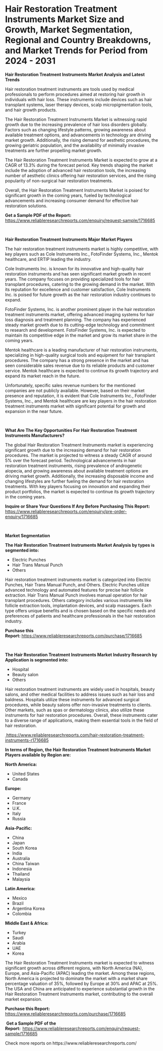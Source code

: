 <p><h1>Hair Restoration Treatment Instruments Market Size and Growth, Market Segmentation, Regional and Country Breakdowns, and Market Trends for Period from 2024 -  2031</h1></p><p><strong>Hair Restoration Treatment Instruments Market Analysis and Latest Trends</strong></p>
<p><p>Hair restoration treatment instruments are tools used by medical professionals to perform procedures aimed at restoring hair growth in individuals with hair loss. These instruments include devices such as hair transplant systems, laser therapy devices, scalp micropigmentation tools, and hair growth products.</p><p>The Hair Restoration Treatment Instruments Market is witnessing rapid growth due to the increasing prevalence of hair loss disorders globally. Factors such as changing lifestyle patterns, growing awareness about available treatment options, and advancements in technology are driving market growth. Additionally, the rising demand for aesthetic procedures, the growing geriatric population, and the availability of minimally invasive treatments are further propelling market growth.</p><p>The Hair Restoration Treatment Instruments Market is expected to grow at a CAGR of 13.3% during the forecast period. Key trends shaping the market include the adoption of advanced hair restoration tools, the increasing number of aesthetic clinics offering hair restoration services, and the rising popularity of non-surgical hair restoration treatments.</p><p>Overall, the Hair Restoration Treatment Instruments Market is poised for significant growth in the coming years, fueled by technological advancements and increasing consumer demand for effective hair restoration solutions.</p></p>
<p><strong>Get a Sample PDF of the Report:&nbsp;</strong> <a href="https://www.reliableresearchreports.com/enquiry/request-sample/1716685">https://www.reliableresearchreports.com/enquiry/request-sample/1716685</a></p>
<p>&nbsp;</p>
<p><strong>Hair Restoration Treatment Instruments Major Market Players</strong></p>
<p><p>The hair restoration treatment instruments market is highly competitive, with key players such as Cole Instruments Inc., FotoFinder Systems, Inc., Mentok healthcare, and ERTIP leading the industry. </p><p>Cole Instruments Inc. is known for its innovative and high-quality hair restoration instruments and has seen significant market growth in recent years. The company focuses on providing specialized tools for hair transplant procedures, catering to the growing demand in the market. With its reputation for excellence and customer satisfaction, Cole Instruments Inc. is poised for future growth as the hair restoration industry continues to expand.</p><p>FotoFinder Systems, Inc. is another prominent player in the hair restoration treatment instruments market, offering advanced imaging systems for hair loss diagnosis and treatment planning. The company has experienced steady market growth due to its cutting-edge technology and commitment to research and development. FotoFinder Systems, Inc. is expected to maintain its competitive edge in the market and grow its market share in the coming years.</p><p>Mentok healthcare is a leading manufacturer of hair restoration instruments, specializing in high-quality surgical tools and equipment for hair transplant procedures. The company has a strong presence in the market and has seen considerable sales revenue due to its reliable products and customer service. Mentok healthcare is expected to continue its growth trajectory and expand its market reach in the future.</p><p>Unfortunately, specific sales revenue numbers for the mentioned companies are not publicly available. However, based on their market presence and reputation, it is evident that Cole Instruments Inc., FotoFinder Systems, Inc., and Mentok healthcare are key players in the hair restoration treatment instruments market with significant potential for growth and expansion in the near future.</p></p>
<p>&nbsp;</p>
<p><strong>What Are The Key Opportunities For Hair Restoration Treatment Instruments Manufacturers?</strong></p>
<p><p>The global Hair Restoration Treatment Instruments market is experiencing significant growth due to the increasing demand for hair restoration procedures. The market is projected to witness a steady CAGR of around 5% over the forecast period. Technological advancements in hair restoration treatment instruments, rising prevalence of androgenetic alopecia, and growing awareness about available treatment options are driving market growth. Additionally, the increasing disposable income and changing lifestyles are further fueling the demand for hair restoration treatments. With key players focusing on innovation and expanding their product portfolios, the market is expected to continue its growth trajectory in the coming years.</p></p>
<p><strong>Inquire or Share Your Questions If Any Before Purchasing This Report:</strong> <a href="https://www.reliableresearchreports.com/enquiry/pre-order-enquiry/1716685">https://www.reliableresearchreports.com/enquiry/pre-order-enquiry/1716685</a></p>
<p>&nbsp;</p>
<p><strong>Market Segmentation</strong></p>
<p><strong>The Hair Restoration Treatment Instruments Market Analysis by types is segmented into:</strong></p>
<p><ul><li>Electric Punches</li><li>Hair Trans Manual Punch</li><li>Others</li></ul></p>
<p><p>Hair restoration treatment instruments market is categorized into Electric Punches, Hair Trans Manual Punch, and Others. Electric Punches utilize advanced technology and automated features for precise hair follicle extraction. Hair Trans Manual Punch involves manual operation for hair transplant procedures. Others category includes various instruments like follicle extraction tools, implantation devices, and scalp massagers. Each type offers unique benefits and is chosen based on the specific needs and preferences of patients and healthcare professionals in the hair restoration industry.</p></p>
<p><strong>Purchase this Report:&nbsp;</strong><a href="https://www.reliableresearchreports.com/purchase/1716685">https://www.reliableresearchreports.com/purchase/1716685</a></p>
<p>&nbsp;</p>
<p><strong>The Hair Restoration Treatment Instruments Market Industry Research by Application is segmented into:</strong></p>
<p><ul><li>Hospital</li><li>Beauty salon</li><li>Others</li></ul></p>
<p><p>Hair restoration treatment instruments are widely used in hospitals, beauty salons, and other medical facilities to address issues such as hair loss and baldness. Hospitals utilize these instruments for advanced surgical procedures, while beauty salons offer non-invasive treatments to clients. Other markets, such as spas or dermatology clinics, also utilize these instruments for hair restoration procedures. Overall, these instruments cater to a diverse range of applications, making them essential tools in the field of hair restoration.</p></p>
<p><a href="https://www.reliableresearchreports.com/hair-restoration-treatment-instruments-r1716685">&nbsp;https://www.reliableresearchreports.com/hair-restoration-treatment-instruments-r1716685</a></p>
<p><strong>In terms of Region, the Hair Restoration Treatment Instruments Market Players available by Region are:</strong></p>
<p>
    <p> <strong> North America: </strong>
        <ul>
            <li>United States</li>
            <li>Canada</li>
        </ul>
        </p> 
    <p> <strong> Europe: </strong>
        <ul>
            <li>Germany</li>
            <li>France</li>
            <li>U.K.</li>
            <li>Italy</li>
            <li>Russia</li>
        </ul>
        </p> 
    <p> <strong> Asia-Pacific: </strong>
        <ul>
            <li>China</li>
            <li>Japan</li>
            <li>South Korea</li>
            <li>India</li>
            <li>Australia</li>
            <li>China Taiwan</li>
            <li>Indonesia</li>
            <li>Thailand</li>
            <li>Malaysia</li>
        </ul>
        </p> 
    <p> <strong> Latin America: </strong>
        <ul>
            <li>Mexico</li>
            <li>Brazil</li>
            <li>Argentina Korea</li>
            <li>Colombia</li>
        </ul>
        </p> 
    <p> <strong> Middle East & Africa: </strong>
        <ul>
            <li>Turkey</li>
            <li>Saudi</li>
            <li>Arabia</li>
            <li>UAE</li>
            <li>Korea</li>
        </ul>
    </p>
    </p>
<p><p>The Hair Restoration Treatment Instruments market is expected to witness significant growth across different regions, with North America (NA), Europe, and Asia-Pacific (APAC) leading the market. Among these regions, North America is projected to dominate the market with a market share percentage valuation of 35%, followed by Europe at 30% and APAC at 25%. The USA and China are anticipated to experience substantial growth in the Hair Restoration Treatment Instruments market, contributing to the overall market expansion.</p></p>
<p><strong>Purchase this Report: </strong><a href="https://www.reliableresearchreports.com/purchase/1716685">https://www.reliableresearchreports.com/purchase/1716685</a></p>
<p>&nbsp;<strong>Get a Sample PDF of the Report:&nbsp;&nbsp;</strong><a href="https://www.reliableresearchreports.com/enquiry/request-sample/1716685">https://www.reliableresearchreports.com/enquiry/request-sample/1716685</a></p>
<p><strong></strong></p>
<p>Check more reports on https://www.reliableresearchreports.com/</p>